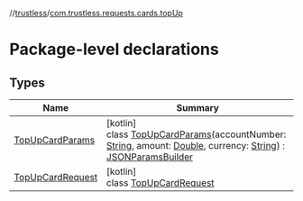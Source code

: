 //[trustless](../../index.md)/[com.trustless.requests.cards.topUp](index.md)

# Package-level declarations

## Types

| Name | Summary |
|---|---|
| [TopUpCardParams](-top-up-card-params/index.md) | [kotlin]<br>class [TopUpCardParams](-top-up-card-params/index.md)(accountNumber: [String](https://kotlinlang.org/api/latest/jvm/stdlib/kotlin/-string/index.html), amount: [Double](https://kotlinlang.org/api/latest/jvm/stdlib/kotlin/-double/index.html), currency: [String](https://kotlinlang.org/api/latest/jvm/stdlib/kotlin/-string/index.html)) : [JSONParamsBuilder](../com.trustless.params/-j-s-o-n-params-builder/index.md) |
| [TopUpCardRequest](-top-up-card-request/index.md) | [kotlin]<br>class [TopUpCardRequest](-top-up-card-request/index.md) |
